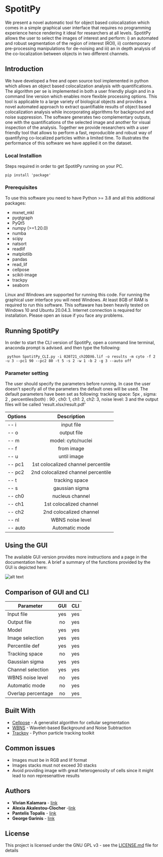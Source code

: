 # SpotitPy
We present a novel automatic tool for object based colocalization which comes in a simple graphical user interface that requires no programming experience hence rendering it ideal for researchers at all levels. SpotitPy allows the user to select the images of interest and perform: i) an automated and robust segmentation of the region of interest (ROI), ii) contemporary pre-processing manipulations for de-noising  and iii) an in depth analysis of the co-localization between objects in two different channels.  

## Introduction

We have developed a free and open source tool implemented in python which allows an object based colocalization analysis with quantifications. The algorithm per se is implemented in both a user friendly plugin and in a command line version which enables more flexible processing options. This tool is applicable to a large variety of biological objects and provides a novel automated approach to extract quantifiable results of object based colocalization analysis while incorporating algorithms for background and noise suppression. The software generates two complementary outputs, one with the quantifications of the selected image and another for visual inspection of the analysis. Together we provide researchers with a user friendly tool that allows to perform a fast, reproducible and robust way of quantifying co-localized particles within a limited time. To illustrates the performance of this software we have applied it on the dataset. 

### Local Installion 

Steps required in order to get SpotitPy running on your PC.


```
pip install 'package'
```


### Prerequisites
 To use this software  you need to have Python >= 3.8 and all this additional packages:

* mxnet_mkl
* pyqtgraph
* PyQt5
* numpy (>=1.20.0)
* numba
* scipy
* natsort
* readlif
* matplotlib
* pandas
* read_lif
* cellpose
* scikit-image
* trackpy
* seaborn


Linux and Windows are supported for running this code. For running the graphical user interface you will need Windows. At least 8GB of RAM is required to run this software. This softaware has been heavily tested on Windows 10 and Ubuntu 20.04.3. Internet connection is required for installation. Please open an issue if you face any problems.



## Running SpotitPy
In order to start the CLI version of SpotitPy, open a command line terminal, anaconda prompt is advised. and then type the following:

```
 python SpotitPy_CLI.py -i 020721_ch2DDX6.lif -o results -m cyto -f 2 -u 3 --pc1 90 --pc2 80 -t 5 -s 2 -w 1 -b 2 -g 3 --auto off
```
### Parameter setting

The user should specify the parameters before running. In case the user doesn't specify all of the parameters the default ones will be used. The default parameters have been set as following: tracking space: 5px , sigma: 2 , percentiles(both) : 90 , ch0: 1, ch1: 2, ch2: 3, noise level: 3 and the output files will be called 'result.xlsx/result.pdf' 

| Options | Description |
| ---| :--------:|
| -- i | input file |
| -- o | output file |
| -- m | model: cyto/nuclei |
| -- f | from image |
| -- u  | until image|
| -- pc1 |1st colocalized channel percentile |
| -- pc2 | 2nd colocalized channel percentile |
| -- t | tracking space |
| -- s  | gaussian sigma |
| -- ch0 | nucleus channel |
| -- ch1 | 1st colocalized channel |
| -- ch2 | 2nd colocalized channel |
| -- nl  |WBNS noise level |
| -- auto  |Automatic mode |
	

## Using the GUI

The available GUI version provides more instructions and a page in the documentation here. A brief a summary of the functions provided by the GUI is depicted here:

![alt text](https://github.com/alexiaales/ll/blob/main/format2.PNG "image")

## Comparison of GUI and CLI 

| Parameter| GUI | CLI|
| ---| :--------:| :--------:|
|Input file | yes | yes |
|Output file | no | yes |
|Model | yes | yes |
|Image selection | yes | yes |  
|Percentile def | yes | yes |
|Tracking space | no | yes |
|Gaussian sigma | yes | yes |
|Channel selection | yes | yes |
|WBNS noise level | no | yes |
|Automatic mode | no | yes |
|Overlap percentage| no | yes |




## Built With

* [Cellpose](https://github.com/MouseLand/cellpose) - A generalist algorithm for cellular segmentation
* [WBNS](https://github.com/NienhausLabKIT/HuepfelM/tree/master/WBNS/python_script) -  Wavelet-based Background and Noise Subtraction
* [Trackpy](https://github.com/soft-matter/trackpy) - Python particle tracking toolkit

## Common issues
* Images must be in RGB and lif format
* Images stacks must not exceed 30 stacks 
* Avoid providing image with great heterogenosity of cells since it might lead to non represenattive results

## Authors

* **Vivian Kalamara**  - [link](https://www.researchgate.net/profile/Vivian-Kalamara)
* **Alexia Akalestou-Clocher** -[link](https://www.researchgate.net/profile/Alexia-Akalestou)
* **Pantelis Topalis** - [link](https://scholar.google.gr/citations?user=ignRpHAAAAAJ&hl=el)
* **George Garinis**  - [link](https://scholar.google.gr/citations?user=0T6gykoAAAAJ&hl=el&oi=aos)

## License

This project is licensed under the GNU GPL v3 - see the [LICENSE.md](LICENSE.md) file for details


